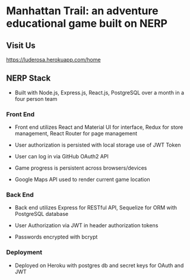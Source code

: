 # Manhattan Trail: an adventure educational game built on NERP

## Visit Us

https://luderosa.herokuapp.com/home

## NERP Stack

- Built with Node.js, Express.js, React.js, PostgreSQL over a month in a four person team

### Front End

- Front end utilizes React and Material UI for interface, Redux for store management, React Router for page management

- User authorization is persisted with local storage use of JWT Token

- User can log in via GitHub OAuth2 API

- Game progress is persistent across browsers/devices

- Google Maps API used to render current game location

### Back End

- Back end utilizes Express for RESTful API, Sequelize for ORM with PostgreSQL database

- User Authorization via JWT in header authorization tokens

- Passwords encrypted with bcrypt

### Deployment

- Deployed on Heroku with postgres db and secret keys for OAuth and JWT
